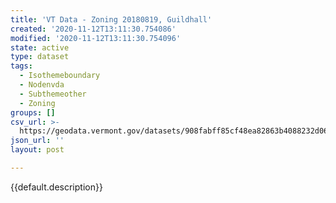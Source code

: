 ```yaml
---
title: 'VT Data - Zoning 20180819, Guildhall'
created: '2020-11-12T13:11:30.754086'
modified: '2020-11-12T13:11:30.754096'
state: active
type: dataset
tags:
  - Isothemeboundary
  - Nodenvda
  - Subthemeother
  - Zoning
groups: []
csv_url: >-
  https://geodata.vermont.gov/datasets/908fabff85cf48ea82863b4088232d06_0.csv?outSR=%7B%22latestWkid%22%3A3857%2C%22wkid%22%3A102100%7D
json_url: ''
layout: post

---
```

{{default.description}}
